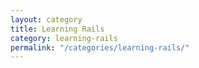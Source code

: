 ```yaml
---
layout: category
title: Learning Rails
category: learning-rails
permalink: "/categories/learning-rails/"
---
```

